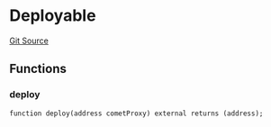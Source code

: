 # Deployable
[Git Source](https://github.com/larrythecucumber321/protocol/blob/0e60393685a4ae7994ac986273cdfa4cf9c069ed/contracts/plugins/assets/compoundv3/vendor/ICometProxyAdmin.sol)


## Functions
### deploy


```solidity
function deploy(address cometProxy) external returns (address);
```

